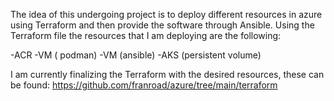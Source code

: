 The idea of this undergoing project is to deploy different resources in azure using Terraform and then provide the software through Ansible.
Using the Terraform file the resources that I am deploying are the following:

-ACR
-VM ( podman)
-VM (ansible)
-AKS (persistent volume)

I am currently finalizing the Terraform with the desired resources, these can be found: https://github.com/franroad/azure/tree/main/terraform
